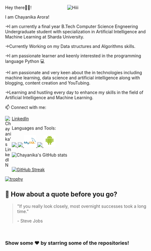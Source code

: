 Hey there🙋‍♀!                      <img align= "right" src="https://i.pinimg.com/originals/cd/e8/c1/cde8c1a1b135687226eeb2585939c72a.gif" width="300px" alt="Hiii" /> 

I am Chayanika Arora!

->I am currently a final year B.Tech Computer Science Engneering Undergraduate student with specialization in Artificial Intelligence and Machine Learning at Sharda University.

->Currently Working on my Data structures and Algorithms skills. 

->I am passionate learner and keenly interested in the programming language Python 💻

->I am passionate and very keen about the in technologies including machine learning, data science and artificial intelligence along with blogging, content creation and YouTubing. 

->Learning and hustling every day to enhance my skills in the field of Artificial Intelligence and Machine Learning. 


📫 Connect with me:

<a href="https://www.linkedin.com/in/chayanika7974b01b5/">
  <img align="left" alt="Chayanika's LinkedIN" width="22px" src="https://raw.githubusercontent.com/peterthehan/peterthehan/master/assets/linkedin.svg" /> LinkedIn  </a>

  
  
Languages and Tools:  

<a href="https://www.cplusplus.com" target="_blank"> <img src="https://img.icons8.com/color/48/000000/c-plus-plus-logo.png"/> </a>
<a href="https://www.python.org" target="_blank"> <img src="https://img.icons8.com/color/48/000000/python.png"/> </a> 
<a href="https://www.mysql.com/" target="_blank"> <img src="https://raw.githubusercontent.com/devicons/devicon/master/icons/mysql/mysql-original-wordmark.svg" alt="mysql" width="40" height="40"/> </a> 
<a href="https://www.java.com" target="_blank"> <img src="https://img.icons8.com/color/48/000000/java-coffee-cup-logo.png"/> </a>
<a href="https://developer.android.com" target="_blank"> <img src="https://raw.githubusercontent.com/devicons/devicon/master/icons/android/android-original-wordmark.svg" alt="android" width="40" height="40"/> </a>


![Chayanika's GitHub stats](https://github-readme-stats.vercel.app/api?username=chayanika840&theme=dark&show)    
<br>

[![GitHub Streak](https://github-readme-streak-stats.herokuapp.com/?user=chayanika840&theme=dark)](https://git.io/streak-stats)

[![trophy](https://github-profile-trophy.vercel.app/?username=chayanika840)](https://github.com/ryo-ma/github-profile-trophy)
<br>

## 📣 How about a quote before you go?

> "If you really look closely, most overnight successes took a long time."<p>- Steve Jobs

<br>


### Show some ❤️ by starring some of the repositories!

